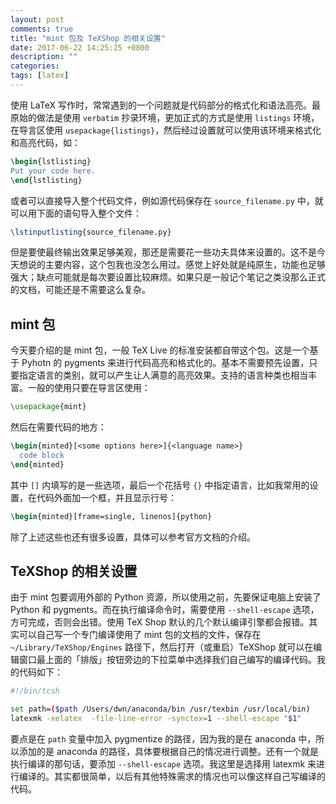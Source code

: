 ```yaml
---
layout: post
comments: true
title: "mint 包及 TeXShop 的相关设置"
date: 2017-06-22 14:25:25 +0800
description: ""
categories: 
tags: [latex]
---
```


使用 LaTeX 写作时，常常遇到的一个问题就是代码部分的格式化和语法高亮。最原始的做法是使用 `verbatim` 抄录环境，更加正式的方式是使用 `listings` 环境，在导言区使用 `usepackage{listings}`，然后经过设置就可以使用该环境来格式化和高亮代码，如：

```latex
\begin{lstlisting}
Put your code here.
\end{lstlisting}
```

或者可以直接导入整个代码文件，例如源代码保存在 `source_filename.py` 中，就可以用下面的语句导入整个文件：

```latex
\lstinputlisting{source_filename.py}
```

但是要使最终输出效果足够美观，那还是需要花一些功夫具体来设置的。这不是今天想说的主要内容，这个包我也没怎么用过。感觉上好处就是纯原生，功能也足够强大；缺点可能就是每次要设置比较麻烦。如果只是一般记个笔记之类没那么正式的文档，可能还是不需要这么复杂。

## mint 包

今天要介绍的是 mint 包，一般 TeX Live 的标准安装都自带这个包。这是一个基于 Pyhotn 的 pygments 来进行代码高亮和格式化的。基本不需要预先设置，只要指定语言的类别，就可以产生让人满意的高亮效果。支持的语言种类也相当丰富。一般的使用只要在导言区使用：

```latex
\usepackage{mint}
```

然后在需要代码的地方：

```latex
\begin{minted}[<some options here>]{<language name>}
  code block
\end{minted}
```

其中 `[]` 内填写的是一些选项，最后一个花括号 `{}` 中指定语言，比如我常用的设置，在代码外面加一个框，并且显示行号：

```latex
\begin{minted}[frame=single, linenos]{python}
```

除了上述这些也还有很多设置，具体可以参考官方文档的介绍。

## TeXShop 的相关设置

由于 mint 包要调用外部的 Python 资源，所以使用之前，先要保证电脑上安装了 Python 和 pygments。而在执行编译命令时，需要使用 `--shell-escape` 选项，方可完成，否则会出错。使用 TeX Shop 默认的几个默认编译引擎都会报错。其实可以自己写一个专门编译使用了 mint 包的文档的文件，保存在 `~/Library/TeXShop/Engines` 路径下，然后打开（或重启）TeXShop 就可以在编辑窗口最上面的「排版」按钮旁边的下拉菜单中选择我们自己编写的编译代码。我的代码如下：

```sh
#!/bin/tcsh

set path=($path /Users/dwn/anaconda/bin /usr/texbin /usr/local/bin)
latexmk -xelatex  -file-line-error -synctex=1 --shell-escape "$1"
```

要点是在 `path` 变量中加入 pygmentize 的路径，因为我的是在 anaconda 中，所以添加的是 anaconda 的路径，具体要根据自己的情况进行调整。还有一个就是执行编译的那句话，要添加 `--shell-escape` 选项。我这里是选择用 latexmk 来进行编译的。其实都很简单，以后有其他特殊需求的情况也可以像这样自己写编译的代码。
